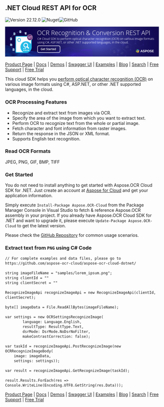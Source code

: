 .NET Cloud REST API for OCR
---------------------------

![Version 22.12.0](https://img.shields.io/badge/nuget-v22.12.0-blue) ![Nuget](https://img.shields.io/nuget/dt/Aspose.OCR-Cloud)![GitHub](https://img.shields.io/github/license/aspose-ocr-cloud/aspose-ocr-cloud-dotnet)

[![banner](https://raw.githubusercontent.com/asposecloud/asposecloud.github.io/master/img/banners/aspose_ocr-cloud-for-net-banner.png)](https://dashboard.aspose.cloud/#/apps)

[Product Page](https://products.aspose.cloud/ocr/net/) | [Docs](https://docs.aspose.cloud/ocr/) | [Demos](https://products.aspose.app/ocr/family) | [Swagger UI](https://apireference.aspose.cloud/ocr/) | [Examples](https://github.com/aspose-ocr-cloud/aspose-ocr-cloud-dotnet) | [Blog](https://blog.aspose.cloud/category/ocr/) | [Search](https://search.aspose.cloud/) | [Free Support](https://forum.aspose.cloud/c/ocr) | [Free Trial](https://purchase.aspose.cloud/trial)

This cloud SDK helps you [perform optical character recognition (OCR)](https://products.aspose.cloud/ocr/net/) on various image formats using C#, ASP.NET, or other .NET supported languages, in the cloud.

### OCR Processing Features

* Recognize and extract text from images via OCR.
* Specify the area of the image from which you want to extract text.
* Perform OCR to recognize text from the whole or partial image.
* Fetch character and font information from raster images.
* Return the response in the JSON or XML format.
* Supports English text recognition.

### Read OCR Formats

JPEG, PNG, GIF, BMP, TIFF

### Get Started

You do not need to install anything to get started with Aspose.OCR Cloud SDK for .NET. Just create an account at [Aspose for Cloud](https://dashboard.aspose.cloud/#/apps) and get your application information.

Simply execute `Install-Package Aspose.OCR-Cloud` from the Package Manager Console in Visual Studio to fetch & reference Aspose.OCR assembly in your project. If you already have Aspose.OCR Cloud SDK for .NET and want to upgrade it, please execute `Update-Package Aspose.OCR-Cloud` to get the latest version.

Please check the [GitHub Repository](https://github.com/aspose-ocr-cloud/aspose-ocr-cloud-dotnet) for common usage scenarios.

### Extract text from `PNG` using C# Code

    // For complete examples and data files, please go to https://github.com/aspose-ocr-cloud/aspose-ocr-cloud-dotnet/
    
    string imageFileName = "samples/lorem_ipsum.png";
    string clientId = ""
    string clientSecret = ""

    RecognizeImageApi recognizeImageApi = new RecognizeImageApi(clientId, clientSecret);

    byte[] imageData = File.ReadAllBytes(imageFileName);

    var settings = new OCRSettingsRecognizeImage(
            language: Language.English,
            resultType: ResultType.Text,
            dsrMode: DsrMode.NoDsrNoFilter,
            makeContrastCorrection: false);

    var taskId = recognizeImageApi.PostRecognizeImage(new OCRRecognizeImageBody(
        image: imageData,
        settings: settings));

    var result = recognizeImageApi.GetRecognizeImage(taskId);

    result.Results.ForEach(res => Console.WriteLine(Encoding.UTF8.GetString(res.Data)));
    

[Product Page](https://products.aspose.cloud/ocr/net/) | [Docs](https://docs.aspose.cloud/ocr/) | [Demos](https://products.aspose.app/ocr/family) | [Swagger UI](https://apireference.aspose.cloud/ocr/) | [Examples](https://github.com/aspose-ocr-cloud/aspose-ocr-cloud-dotnet) | [Blog](https://blog.aspose.cloud/category/ocr/) | [Search](https://search.aspose.cloud/) | [Free Support](https://forum.aspose.cloud/c/ocr) | [Free Trial](https://purchase.aspose.cloud/trial)